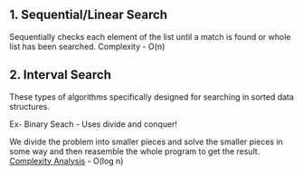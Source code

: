 ## 1. Sequential/Linear Search
Sequentially checks each element of the list until a match is found or whole list has been searched. 
Complexity - O(n)

## 2. Interval Search

These types of algorithms specifically designed for searching in sorted data structures.

Ex- Binary Seach - Uses divide and conquer!

We divide the problem into smaller pieces and solve the smaller pieces in some way and then reasemble the whole program to get the result.
[Complexity Analysis](https://www.geeksforgeeks.org/complexity-analysis-of-binary-search/) - O(log n)
